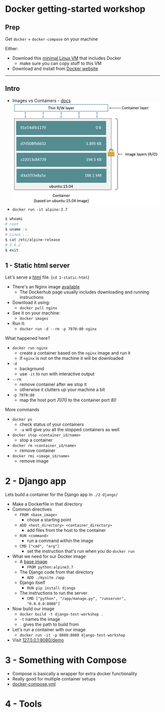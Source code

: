 # Docker getting-started workshop

## Prep
Get `docker` + `docker-compose` on your machine

Either:
* Download this [minimal Linux VM](http://dl.bintray.com/vmware/photon/2.0/GA/ova/photon-custom-lsilogic-hw11-2.0-304b817.ova) that includes Docker
	* make sure you can copy stuff to this VM
* Download and install from [Docker website](https://docs.docker.com/docker-for-mac/install/)

* * *

## Intro
* Images vs Containers - [docs](https://docs.docker.com/v17.09/engine/userguide/storagedriver/imagesandcontainers/#images-and-layers)
![Images and Containers](./assets/images/container-layers.jpg)
* `docker run -it alpine:3.7`
```sh
$ whoami
# root
$ uname -a
# Linux ...
$ cat /etc/alpine-release
# 3.6.2
$ exit
```

## 1 - Static html server

Let's serve a [html](1-static-html/test.html) file. (`cd 1-static-html`)

* There's an Nginx image [available](https://hub.docker.com/_/nginx/)
	* The Dockerhub page usually includes downloading and running instructions
* Download it using:
	* `docker pull nginx`
* See it on your machine:
	* `docker images`
* Run it:
	* `docker run -d --rm -p 7070:80 nginx`

What happened here?

* `docker run nginx`
	* create a container based on the `nginx` image and run it
	* if `nginx` is not on the machine it will be downloaded
* `-d`
	* background
	* use `-it` to run with interactive output
* `--rm`
	* remove container after we stop it
	* otherwise it clutters up your machine a bit
* `-p 7070:80`
	* map the host port *7070* to the container port *80*

More commands

* `docker ps`
	* check status of your containers
	* `-a` will give you all the stopped containers as well
* `docker stop <container_id/name>`
	* stop a container
* `docker rm <container_id/name>`
	* remove container
* `docker rmi <image_id/name>`
	* remove image

# 2 - Django app

Lets build a container for the Django app in `./2-django/`

* Make a Dockerfile in that directory
* Common directives
	* `FROM <base_image>`
		* chose a starting point
	* `ADD <host_directory> <container_directory>`
		* add files from the host to the container
	* `RUN <command>`
		* run a command within the image
	* `CMD ["cmd", "arg"]`
		* set the instruction that's run when you do `docker run`
* What we need for our Docker image
	* A [base image](https://hub.docker.com/_/python/)
		* `FROM python:alpine3.7`
	* The Django code from that directory
		* `ADD ./mysite /app`
	* Django itself
		* `RUN pip install django`
	* The instructions to run the server
		* `CMD ["python", "/app/manage.py", "runserver", "0.0.0.0:8080"]`
* Now build our image
	* `docker build -t django-test-workshop .`
	* `-t` names the image
	* `.` gives the path to build from
* Let's run a container with our image
	* `docker run -it -p 8080:8080 django-test-workshop`
* Visit [127.0.0.1:8080/demo](http://127.0.0.1:8080/demo)

# 3 - Something with Compose

* Compose is basically a wrapper for extra docker functionality
* Really good for multiple container setups
* [docker-compose.yml](./3-compose/docker-compose.yml)

# 4 - Tools